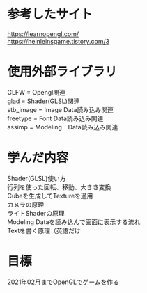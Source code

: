 # 参考したサイト
https://learnopengl.com/<br>
https://heinleinsgame.tistory.com/3
# 使用外部ライブラリ
GLFW = Opengl関連<br>
glad = Shader(GLSL)関連<br>
stb_image = Image Data読み込み関連<br>
freetype = Font Data読み込み関連<br>
assimp = Modeling　Data読み込み関連<br>
# 学んだ内容
Shader(GLSL)使い方<br>
行列を使った回転、移動、大きさ変換<br>
Cubeを生成してTextureを適用<br>
カメラの原理<br>
ライトShaderの原理<br>
Modeling Dataを読み込んで画面に表示する流れ<br>
Textを書く原理（英語だけ<br>
# 目標
2021年02月までOpenGLでゲームを作る
